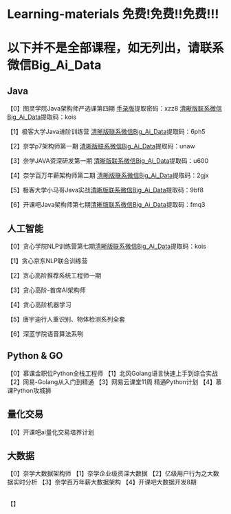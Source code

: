 # Learning-materials 免费!免费!!免费!!!
# 以下并不是全部课程，如无列出，请联系微信Big_Ai_Data
## Java
【0】图灵学院Java架构师严选课第四期 [手录版](https://pan.baidu.com/s/1OCCHJQp7Gj3yXpALjmqaiA)提取密码：xzz8 [清晰版联系微信Big_Ai_Data](https://pan.baidu.com/s/1lXvWpojFIpRGpA1XFsNX7w)提取码：kois

【1】极客大学Java进阶训练营 [清晰版联系微信Big_Ai_Data](https://pan.baidu.com/s/1qaHBFO84Oz6GP6DZr428KQ)提取码：6ph5

【2】奈学p7架构师第一期 [清晰版联系微信Big_Ai_Data](https://pan.baidu.com/s/1CloHLYHEePo_uLrUxhB-0g)提取码：unaw

【3】奈学JAVA资深研发第一期 [清晰版联系微信Big_Ai_Data](https://pan.baidu.com/s/1OlkD0O-yA236KGiJtTDUZQ)提取码：u600

【4】奈学百万年薪架构师第二期 [清晰版联系微信Big_Ai_Data](https://pan.baidu.com/s/1JylhJcQlnwQ8z7izX3nQKA)提取码：2gjx 

【5】极客大学小马哥Java实战[清晰版联系微信Big_Ai_Data](https://pan.baidu.com/s/1v6qePuFopfe9ImuU2PqGQQ)提取码：9bf8 

【6】开课吧Java架构师第七期[清晰版联系微信Big_Ai_Data](https://pan.baidu.com/s/14yH3jAWQ9_htHVEohh6KJw)提取码：fmq3 

## 人工智能
【0】贪心学院NLP训练营第七期[清晰版联系微信Big_Ai_Data](https://pan.baidu.com/s/1lXvWpojFIpRGpA1XFsNX7w)提取码：kois

【1】贪心京东NLP联合训练营

【2】贪心高阶推荐系统工程师一期

【3】贪心高阶-首席AI架构师

【4】贪心高阶机器学习

【5】唐宇迪行人重识别、物体检测系列全套

【6】深蓝学院语音算法系咧

## Python & GO
【0】慕课金职位Python全栈工程师
【1】北风Golang语言快速上手到综合实战
【2】网易-Golang从入门到精通
【3】网易云课堂11周 精通Python计划
【4】慕课Python攻城狮

## 量化交易
【0】开课吧ai量化交易培养计划

## 大数据
【0】奈学大数据架构师
【1】奈学企业级资深大数据
【2】亿级用户行为之大数据实时分析
【3】奈学百万年薪大数据架构
【4】开课吧大数据开发8期

## 
【】
